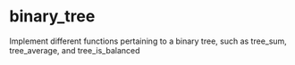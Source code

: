 # binary_tree
Implement different functions pertaining to a binary tree, such as tree_sum, tree_average, and tree_is_balanced
